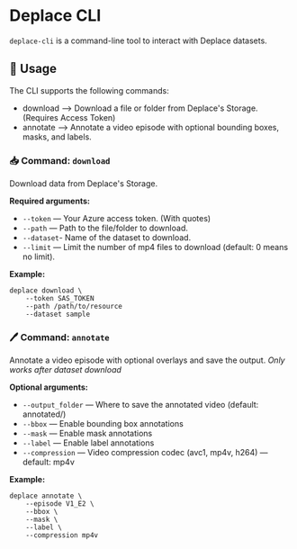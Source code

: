 # Deplace CLI 

`deplace-cli` is a command-line tool to interact with Deplace datasets. 

## 🚀 Usage

The CLI supports the following commands:

- download —> Download a file or folder from Deplace's Storage. (Requires Access Token)
- annotate —> Annotate a video episode with optional bounding boxes, masks, and labels.

### 📥 Command: `download`

Download data from Deplace's Storage. 

**Required arguments:**
- `--token` — Your Azure access token. (With quotes)
- `--path` — Path to the file/folder to download.
- `--dataset`- Name of the dataset to download.
- `--limit` — Limit the number of mp4 files to download (default: 0 means no limit).

**Example:**
```
deplace download \
    --token SAS_TOKEN 
    --path /path/to/resource
    --dataset sample
```

### 🖊️ Command: `annotate`

Annotate a video episode with optional overlays and save the output. *Only works after dataset download*

**Optional arguments:**
- `--output_folder` — Where to save the annotated video (default: annotated/)
- `--bbox` — Enable bounding box annotations
- `--mask` — Enable mask annotations
- `--label` — Enable label annotations
- `--compression` — Video compression codec (avc1, mp4v, h264) — default: mp4v

**Example:**
```
deplace annotate \
    --episode V1_E2 \
    --bbox \
    --mask \
    --label \
    --compression mp4v
```

